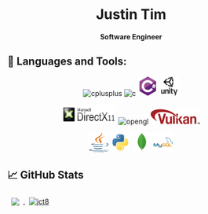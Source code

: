 <h1 align="center">Justin Tim</h1>

<h4 align="center">Software Engineer</h4>

<!--
<p align="center"> 
  <img src="https://komarev.com/ghpvc/?username=jct8" alt="jct8" /> 
</p>
-->

## 💼 Languages and Tools:

<p align="center">
  <img src="https://github.com/abranhe/programming-languages-logos/blob/master/src/cpp/cpp.svg" alt="cplusplus" width="40" height="40"/> 
  <img src="https://github.com/abranhe/programming-languages-logos/blob/master/src/c/c.svg" alt="c" width="40" height="40"/> 
  <img src="https://github.com/devicons/devicon/blob/master/icons/csharp/csharp-original.svg" alt="csharp" width="40" height="40"/>
  <img src="Assets/unity.jpg" alt="unity" width="40" height="40"/>
</p>
<p align="center">
  <img src="Assets/directx11.png" alt="unity" alt="directx11" width="110" height="40"/>
  <img src="https://github.com/gilbarbara/logos/blob/master/logos/opengl.svg" alt="opengl" width="60" height="40"/>
  <img src="Assets/vulkan.png" alt="vulkan" width="100" height="30"/>
</p>
<p align="center">
  <img src="https://github.com/gilbarbara/logos/blob/master/logos/java.svg" alt="python" width="40" height="40"/>
  <img src="https://github.com/devicons/devicon/blob/master/icons/python/python-original.svg" alt="python" width="40" height="40"/>
  <img src="https://github.com/devicons/devicon/blob/master/icons/mongodb/mongodb-original.svg" alt="mongodb" width="40" height="40"/> 
  <img src="https://github.com/devicons/devicon/blob/master/icons/mysql/mysql-original-wordmark.svg" alt="mysql" width="40" height="40"/>
</p>

## &#x1f4c8; GitHub Stats

<a href="https://github.com/jct8/github-readme-stats">
  <img align="center" style="margin:0.5rem" src="https://github-readme-stats.codestackr.vercel.app/api/top-langs/?username=jct8&hide=html&count_private=true&theme=dark" />
</a>
<a href="https://github.com/jct8/github-readme-stats">
  <img align="center" style="margin:0.5rem" src="https://github-readme-stats.codestackr.vercel.app/api?username=jct8&show_icons=true&count_private=true&theme=dark" alt="jct8" />
</a>

<!--
**Jct8/Jct8** is a ✨ _special_ ✨ repository because its `README.md` (this file) appears on your GitHub profile.

Here are some ideas to get you started:

- 🔭 I’m currently working on ...
- 🌱 I’m currently learning ...
- 👯 I’m looking to collaborate on ...
- 🤔 I’m looking for help with ...
- 💬 Ask me about ...
- 📫 How to reach me: ...
- 😄 Pronouns: ...
- ⚡ Fun fact: ...
-->
